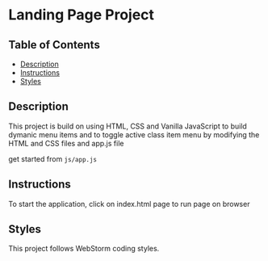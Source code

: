 # Landing Page Project


## Table of Contents

* [Description](#description)
* [Instructions](#instructions)
* [Styles](#styles)

## Description

This project is build on using HTML, CSS and Vanilla JavaScript to build dymanic  menu items and to toggle active class item menu by 
 modifying the HTML and CSS files and app.js file

 get started from  `js/app.js`

## Instructions

To start the application, click on index.html page to run page on browser


## Styles

This project follows  WebStorm coding styles.


